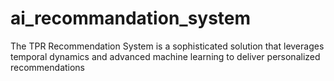 # ai_recommandation_system
The TPR Recommendation System is a sophisticated solution that leverages temporal dynamics and advanced machine learning to deliver personalized recommendations
